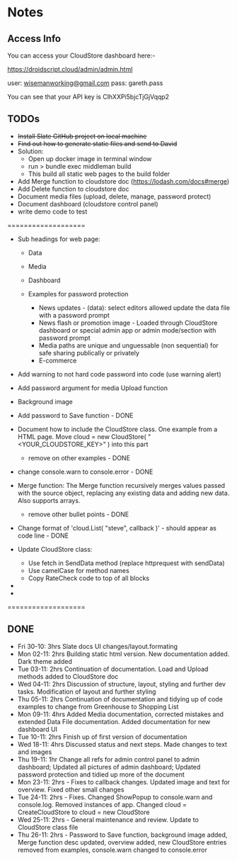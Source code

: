 # Notes

## Access Info

You can access your CloudStore dashboard here:-

https://droidscript.cloud/admin/admin.html

user: wisemanworking@gmail.com
pass: gareth.pass

You can see that your API key is
ClhXXPi5bjcTjGjVqqp2

## TODOs

- <strike>Install Slate GitHub project on local machine</strike>
- <strike>Find out how to generate static files and send to David</strike>
- Solution:
  - Open up docker image in terminal window
  - run > bundle exec middleman build
  - This build all static web pages to the build folder
- Add Merge function to cloudstore doc (https://lodash.com/docs#merge)
- Add Delete function to cloudstore doc
- Document media files (upload, delete, manage, password protect)
- Document dashboard (cloudstore control panel)
- write demo code to test

===================
- Sub headings for web page:
  - Data
  - Media
  - Dashboard

  - Examples for password protection 
    - News updates - (data): select editors allowed update the data file with a password prompt
    - News flash or promotion image - Loaded through CloudStore dashboard or special admin app or admin mode/section with password prompt
    - Media paths are unique and unguessable (non sequential) for safe sharing publically or privately
    - E-commerce

 - Add warning to not hard code password into code (use warning alert)

 - Add password argument for media Upload function


 - Background image
 - Add password to Save function - DONE
 - Document how to include the CloudStore class. One example from a HTML page. Move cloud = new CloudStore( "<YOUR_CLOUDSTORE_KEY>" ) into this part
    - remove on other examples - DONE
  - change console.warn to console.error - DONE
  - Merge function:
    The Merge function recursively merges values passed with the source object, replacing any existing data and adding new data. Also supports arrays.
    - remove other bullet points - DONE
  - Change format of 'cloud.List( "steve", callback )' - should appear as code line - DONE
  - Update CloudStore class:
    - Use fetch in SendData method (replace httprequest with sendData)
    - Use camelCase for method names
    - Copy RateCheck code to top of all blocks
    

 -    
 - 

===================

## DONE

- Fri 30-10: 3hrs Slate docs UI changes/layout.formating
- Mon 02-11: 2hrs Building static html version. New documentation added. Dark theme added
- Tue 03-11: 2hrs Continuation of documentation.  Load and Upload methods added to CloudStore doc
- Wed 04-11: 2hrs Discussion of structure, layout, styling and further dev tasks.  Modification of layout and further styling
- Thu 05-11: 2hrs Continuation of documentation and tidying up of code examples to change from Greenhouse to Shopping List
- Mon 09-11: 4hrs Added Media documentation, corrected mistakes and extended Data File documentation.  Added documentation for new dashboard UI
- Tue 10-11: 2hrs Finish up of first version of documentation
- Wed 18-11: 4hrs Discussed status and next steps. Made changes to text and images
- Thu 19-11: 1hr Change all refs for admin control panel to admin dashboard; Updated all pictures of admin dashboard; Updated password protection and tidied up more of the document
- Mon 23-11: 2hrs - Fixes to callback changes.  Updated image and text for overview. Fixed other small changes
- Tue 24-11: 2hrs - Fixes. Changed ShowPopup to console.warn and console.log.  Removed instances of app. Changed cloud = CreateCloudStore to cloud = new CloudStore
- Wed 25-11: 2hrs - General maintenance and review. Update to CloudStore class file
- Thu 26-11: 2hrs - Password to Save function, background image added, Merge function desc updated, overview added, new CloudStore entries removed from examples, console.warn changed to console.error
